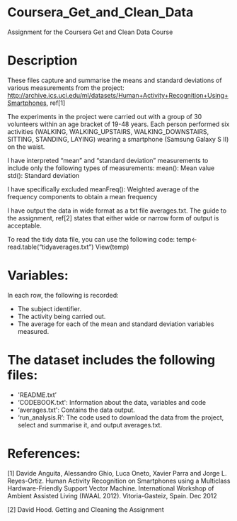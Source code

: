 # Coursera_Get_and_Clean_Data
Assignment for the Coursera Get and Clean Data Course

Description
======================================
These files capture and summarise the means and standard deviations of various measurements from the project:
http://archive.ics.uci.edu/ml/datasets/Human+Activity+Recognition+Using+Smartphones, ref[1]

The experiments in the project were carried out with a group of 30 volunteers within an age bracket of 19-48 years. Each person performed six activities (WALKING, WALKING_UPSTAIRS, WALKING_DOWNSTAIRS, SITTING, STANDING, LAYING) wearing a smartphone (Samsung Galaxy S II) on the waist.

I have interpreted “mean” and “standard deviation” measurements to include only the following types of measurements:
mean(): Mean value
std(): Standard deviation

I have specifically excluded
meanFreq(): Weighted average of the frequency components to obtain a mean frequency

I have output the data in wide format as a txt file averages.txt.  The guide to the assignment, ref[2] states that either wide or narrow form of output is acceptable.

To read the tidy data file, you can use the following code:
temp<-read.table(“tidyaverages.txt”)
View(temp)

Variables:
======================================
In each row, the following is recorded:
- The subject identifier.
- The activity being carried out.
- The average for each of the mean and standard deviation variables measured.

The dataset includes the following files:
=========================================
- 'README.txt’
- ‘CODEBOOK.txt': Information about the data, variables and code
- ‘averages.txt': Contains the data output.
- ‘run_analysis.R’: The code used to download the data from the project, select and summarise it, and output averages.txt.

References:
===========
[1] Davide Anguita, Alessandro Ghio, Luca Oneto, Xavier Parra and Jorge L. Reyes-Ortiz. Human Activity Recognition on Smartphones using a Multiclass Hardware-Friendly Support Vector Machine. International Workshop of Ambient Assisted Living (IWAAL 2012). Vitoria-Gasteiz, Spain. Dec 2012

[2] David Hood.
Getting and Cleaning the Assignment

